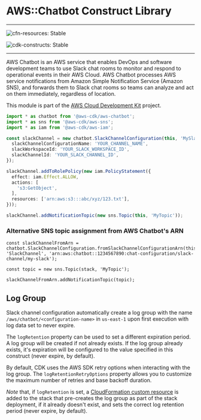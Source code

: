 # AWS::Chatbot Construct Library
<!--BEGIN STABILITY BANNER-->

---

![cfn-resources: Stable](https://img.shields.io/badge/cfn--resources-stable-success.svg?style=for-the-badge)

![cdk-constructs: Stable](https://img.shields.io/badge/cdk--constructs-stable-success.svg?style=for-the-badge)

---

<!--END STABILITY BANNER-->

AWS Chatbot is an AWS service that enables DevOps and software development teams to use Slack chat rooms to monitor and respond to operational events in their AWS Cloud. AWS Chatbot processes AWS service notifications from Amazon Simple Notification Service (Amazon SNS), and forwards them to Slack chat rooms so teams can analyze and act on them immediately, regardless of location.

This module is part of the [AWS Cloud Development Kit](https://github.com/aws/aws-cdk) project.

```ts
import * as chatbot from '@aws-cdk/aws-chatbot';
import * as sns from '@aws-cdk/aws-sns';
import * as iam from '@aws-cdk/aws-iam';

const slackChannel = new chatbot.SlackChannelConfiguration(this, 'MySlackChannel', {
  slackChannelConfigurationName: 'YOUR_CHANNEL_NAME',
  slackWorkspaceId: 'YOUR_SLACK_WORKSPACE_ID',
  slackChannelId: 'YOUR_SLACK_CHANNEL_ID',
});

slackChannel.addToRolePolicy(new iam.PolicyStatement({
  effect: iam.Effect.ALLOW,
  actions: [
    's3:GetObject',
  ],
  resources: ['arn:aws:s3:::abc/xyz/123.txt'],
}));

slackChannel.addNotificationTopic(new sns.Topic(this, 'MyTopic'));
```

### Alternative SNS topic assignment from AWS Chatbot's ARN
```
const slackChannelFromArn = chatbot.SlackChannelConfiguration.fromSlackChannelConfigurationArn(this, 'SlackChannel', 'arn:aws:chatbot::1234567890:chat-configuration/slack-channel/my-slack');

const topic = new sns.Topic(stack, 'MyTopic');

slackChannelFromArn.addNotificationTopic(topic);
```

## Log Group

Slack channel configuration automatically create a log group with the name `/aws/chatbot/<configuration-name>` in `us-east-1` upon first execution with
log data set to never expire.

The `logRetention` property can be used to set a different expiration period. A log group will be created if not already exists.
If the log group already exists, it's expiration will be configured to the value specified in this construct (never expire, by default).

By default, CDK uses the AWS SDK retry options when interacting with the log group. The `logRetentionRetryOptions` property
allows you to customize the maximum number of retries and base backoff duration.

*Note* that, if `logRetention` is set, a [CloudFormation custom
resource](https://docs.aws.amazon.com/AWSCloudFormation/latest/UserGuide/aws-resource-cfn-customresource.html) is added
to the stack that pre-creates the log group as part of the stack deployment, if it already doesn't exist, and sets the
correct log retention period (never expire, by default).
